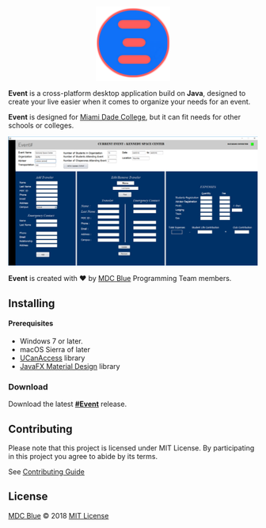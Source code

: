 <p align="center">
  <img src="./media/icon/event.png" width="150px">
</p>

**Event** is a cross-platform desktop application build on **Java**, designed to create your live easier when it comes to organize your needs for an event.

**Event** is designed for [Miami Dade College](http://mdc.edu), but it can fit needs for other schools or colleges.

![Event](./media/event-ui.png)

**Event** is created with ❤️ by [MDC Blue](https://github.com/hialeah) Programming Team members.

## Installing

#### Prerequisites

- Windows 7 or later.
- macOS Sierra of later
- [UCanAccess](http://ucanaccess.sourceforge.net/site.html) library
- [JavaFX Material Design](http://www.jfoenix.com/) library

### Download

Download the latest [**\#Event**](https://eventgenerator.ga/#download-section) release.

## Contributing

Please note that this project is licensed under MIT License. By participating in this project you agree to abide by its terms.

See [Contributing Guide](https://github.com/hialeah/event/blob/master/.github/contribution-guidelines.md)

## License

[MDC Blue](https://github.com/hialeah) © 2018 [MIT License](https://github.com/hialeah/event/blob/master/license)
